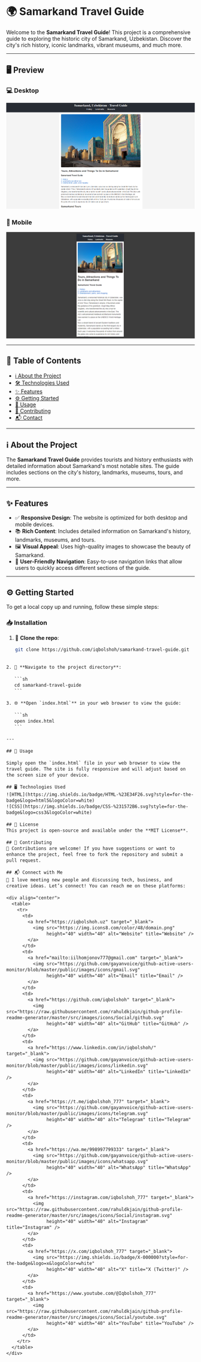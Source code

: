 # 🌍 Samarkand Travel Guide

Welcome to the **Samarkand Travel Guide**! This project is a comprehensive guide to exploring the historic city of Samarkand, Uzbekistan. Discover the city's rich history, iconic landmarks, vibrant museums, and much more.

---

## 🖥️ Preview

### 💻 Desktop

![Desktop Preview](./src/images/desktop.png)

### 📱 Mobile

![Mobile Preview](./src/images/mobile.png)

---

## 📑 Table of Contents

- [ℹ️ About the Project](#️about-the-project)
- [🛠️ Technologies Used](#technologies-used)
- [✨ Features](#features)
- [⚙️ Getting Started](#getting-started)
- [🚀 Usage](#usage)
- [🤝 Contributing](#contributing)
- [📬 Contact](#contact)

---

## ℹ️ About the Project

The **Samarkand Travel Guide** provides tourists and history enthusiasts with detailed information about Samarkand's most notable sites. The guide includes sections on the city's history, landmarks, museums, tours, and more.

---

## ✨ Features

- ✅ **Responsive Design**: The website is optimized for both desktop and mobile devices.  
- 📚 **Rich Content**: Includes detailed information on Samarkand's history, landmarks, museums, and tours.  
- 🖼️ **Visual Appeal**: Uses high-quality images to showcase the beauty of Samarkand.  
- 🧭 **User-Friendly Navigation**: Easy-to-use navigation links that allow users to quickly access different sections of the guide.

---

## ⚙️ Getting Started

To get a local copy up and running, follow these simple steps:

### 📥 Installation

1. 🔽 **Clone the repo**:

   ```sh
   git clone https://github.com/iqbolshoh/samarkand-travel-guide.git
````

2. 📁 **Navigate to the project directory**:

   ```sh
   cd samarkand-travel-guide
   ```

3. 🌐 **Open `index.html`** in your web browser to view the guide:

   ```sh
   open index.html
   ```

---

## 🚀 Usage

Simply open the `index.html` file in your web browser to view the travel guide. The site is fully responsive and will adjust based on the screen size of your device.

## 🖥 Technologies Used
![HTML](https://img.shields.io/badge/HTML-%23E34F26.svg?style=for-the-badge&logo=html5&logoColor=white)
![CSS](https://img.shields.io/badge/CSS-%231572B6.svg?style=for-the-badge&logo=css3&logoColor=white)

## 📜 License
This project is open-source and available under the **MIT License**.

## 🤝 Contributing  
🎯 Contributions are welcome! If you have suggestions or want to enhance the project, feel free to fork the repository and submit a pull request.

## 📬 Connect with Me  
💬 I love meeting new people and discussing tech, business, and creative ideas. Let’s connect! You can reach me on these platforms:

<div align="center">
  <table>
    <tr>
      <td>
        <a href="https://iqbolshoh.uz" target="_blank">
          <img src="https://img.icons8.com/color/48/domain.png" 
               height="40" width="40" alt="Website" title="Website" />
        </a>
      </td>
      <td>
        <a href="mailto:iilhomjonov777@gmail.com" target="_blank">
          <img src="https://github.com/gayanvoice/github-active-users-monitor/blob/master/public/images/icons/gmail.svg"
               height="40" width="40" alt="Email" title="Email" />
        </a>
      </td>
      <td>
        <a href="https://github.com/iqbolshoh" target="_blank">
          <img src="https://raw.githubusercontent.com/rahuldkjain/github-profile-readme-generator/master/src/images/icons/Social/github.svg"
               height="40" width="40" alt="GitHub" title="GitHub" />
        </a>
      </td>
      <td>
        <a href="https://www.linkedin.com/in/iqbolshoh/" target="_blank">
          <img src="https://github.com/gayanvoice/github-active-users-monitor/blob/master/public/images/icons/linkedin.svg"
               height="40" width="40" alt="LinkedIn" title="LinkedIn" />
        </a>
      </td>
      <td>
        <a href="https://t.me/iqbolshoh_777" target="_blank">
          <img src="https://github.com/gayanvoice/github-active-users-monitor/blob/master/public/images/icons/telegram.svg"
               height="40" width="40" alt="Telegram" title="Telegram" />
        </a>
      </td>
      <td>
        <a href="https://wa.me/998997799333" target="_blank">
          <img src="https://github.com/gayanvoice/github-active-users-monitor/blob/master/public/images/icons/whatsapp.svg"
               height="40" width="40" alt="WhatsApp" title="WhatsApp" />
        </a>
      </td>
      <td>
        <a href="https://instagram.com/iqbolshoh_777" target="_blank">
          <img src="https://raw.githubusercontent.com/rahuldkjain/github-profile-readme-generator/master/src/images/icons/Social/instagram.svg"
               height="40" width="40" alt="Instagram" title="Instagram" />
        </a>
      </td>
      <td>
        <a href="https://x.com/iqbolshoh_777" target="_blank">
          <img src="https://img.shields.io/badge/X-000000?style=for-the-badge&logo=x&logoColor=white"
               height="40" width="40" alt="X" title="X (Twitter)" />
        </a>
      </td>
      <td>
        <a href="https://www.youtube.com/@Iqbolshoh_777" target="_blank">
          <img src="https://raw.githubusercontent.com/rahuldkjain/github-profile-readme-generator/master/src/images/icons/Social/youtube.svg"
               height="40" width="40" alt="YouTube" title="YouTube" />
        </a>
      </td>
    </tr>
  </table>
</div>
